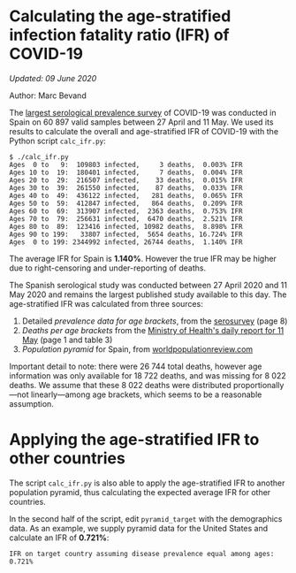 # Calculating the age-stratified infection fatality ratio (IFR) of COVID-19

*Updated: 09 June 2020*

Author: Marc Bevand

The [largest serological prevalence survey][sero] of COVID-19 was conducted in
Spain on 60 897 valid samples between 27 April and 11 May. We used its results
to calculate the overall and age-stratified IFR of COVID-19 with the Python
script `calc_ifr.py`:

```
$ ./calc_ifr.py
Ages  0 to   9:  109803 infected,     3 deaths,  0.003% IFR
Ages 10 to  19:  180401 infected,     7 deaths,  0.004% IFR
Ages 20 to  29:  216507 infected,    33 deaths,  0.015% IFR
Ages 30 to  39:  261550 infected,    87 deaths,  0.033% IFR
Ages 40 to  49:  436122 infected,   281 deaths,  0.065% IFR
Ages 50 to  59:  412847 infected,   864 deaths,  0.209% IFR
Ages 60 to  69:  313907 infected,  2363 deaths,  0.753% IFR
Ages 70 to  79:  256631 infected,  6470 deaths,  2.521% IFR
Ages 80 to  89:  123416 infected, 10982 deaths,  8.898% IFR
Ages 90 to 199:   33807 infected,  5654 deaths, 16.724% IFR
Ages  0 to 199: 2344992 infected, 26744 deaths,  1.140% IFR
```

The average IFR for Spain is **1.140%**. However the true IFR may be higher due
to right-censoring and under-reporting of deaths.

The Spanish serological study was conducted between 27 April 2020 and 11 May 2020 and
remains the largest published study available to this day. The age-stratified
IFR was calculated from three sources:

1. Detailed *prevalence data for age brackets*, from the [serosurvey][sero] (page 8)
1. *Deaths per age brackets* from the [Ministry of Health's daily report for 11 May][deaths] (page 1 and table 3)
1. *Population pyramid* for Spain, from [worldpopulationreview.com][wpop]

Important detail to note: there were 26 744 total deaths, however age information
was only available for 18 722 deaths, and was missing for 8 022 deaths.
We assume that these 8 022 deaths were distributed proportionally—not linearly—among age
brackets, which seems to be a reasonable assumption.

# Applying the age-stratified IFR to other countries

The script `calc_ifr.py` is also able to apply the age-stratified IFR to
another population pyramid, thus calculating the expected average IFR for other
countries.

In the second half of the script, edit `pyramid_target` with the demographics data.
As an example, we supply pyramid data for the United States and calculate an IFR of **0.721%**:

```
IFR on target country assuming disease prevalence equal among ages:  0.721%
```

[sero]: https://www.mscbs.gob.es/gabinetePrensa/notaPrensa/pdf/13.05130520204528614.pdf
[deaths]: https://www.mscbs.gob.es/profesionales/saludPublica/ccayes/alertasActual/nCov-China/documentos/Actualizacion_102_COVID-19.pdf
[wpop]: https://worldpopulationreview.com/countries/spain-population/
